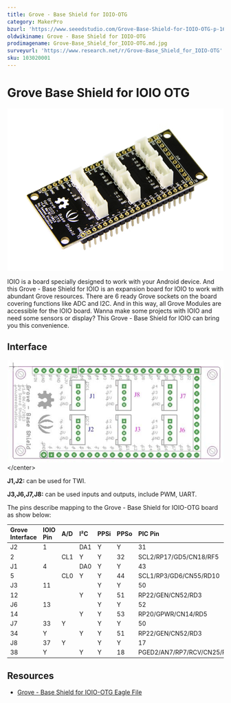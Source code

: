 ```yaml
---
title: Grove - Base Shield for IOIO-OTG
category: MakerPro
bzurl: 'https://www.seeedstudio.com/Grove-Base-Shield-for-IOIO-OTG-p-1613.html'
oldwikiname: Grove - Base Shield for IOIO-OTG
prodimagename: Grove-Base_Shield_for_IOIO-OTG.md.jpg
surveyurl: 'https://www.research.net/r/Grove-Base_Shield_for_IOIO-OTG'
sku: 103020001
---
```


# Grove Base Shield for IOIO OTG

![](https://github.com/SeeedDocument/Grove-Base_Shield_for_IOIO-OTG/raw/master/img/Grove-Base_Shield_for_IOIO-OTG.md.jpg)

IOIO is a board specially designed to work with your Android device. And this Grove - Base Shield for IOIO is an expansion board for IOIO to work with abundant Grove resources. There are 6 ready Grove sockets on the board covering functions like ADC and I2C. And in this way, all Grove Modules are accessible for the IOIO board. Wanna make some projects with IOIO and need some sensors or display? This Grove - Base Shield for IOIO can bring you this convenience.

## Interface

![](https://github.com/SeeedDocument/Grove-Base_Shield_for_IOIO-OTG/raw/master/img/Base_Shield_for_IOIO_Interface_Function.jpg)&lt;/center&gt;

**J1,J2:** can be used for TWI.

**J3,J6,J7,J8:** can be used inputs and outputs, include PWM, UART.

The pins describe mapping to the Grove - Base Shield for IOIO-OTG board as show below:

|  Grove Interface |  IOIO Pin |  A/D |  I²C |  PPSi |  PPSo |  PIC Pin |  PIC function |
| :--- | :--- | :--- | :--- | :--- | :--- | :--- | :--- |
|  J2 |  1 |  |  DA1 |  Y |  Y |  31 |  SDA2/RP10/GD4/CN17/RF4 |
|  2 |  |  CL1 |  Y |  Y |  32 |  SCL2/RP17/GD5/CN18/RF5 |  |
|  J1 |  4 |  |  DA0 |  Y |  Y |  43 |  DPLN/SDA1/RP4/GD8/CN54/RD9 |
|  5 |  |  CL0 |  Y |  Y |  44 |  SCL1/RP3/GD6/CN55/RD10 |  |
|  J3 |  11 |  |  |  Y |  Y |  50 |  DPH/RP23/CN51/RD2 |
|  12 |  |  |  Y |  Y |  51 |  RP22/GEN/CN52/RD3 |  |
|  J6 |  13 |  |  |  Y |  Y |  52 |  RP25/GCLK/CN13/RD4 |
|  14 |  |  |  Y |  Y |  53 |  RP20/GPWR/CN14/RD5 |  |
|  J7 |  33 |  Y |  |  Y |  Y |  50 |  DPH/RP23/CN51/RD2 |
|  34 |  Y |  |  Y |  Y |  51 |  RP22/GEN/CN52/RD3 |  |
|  J8 |  37 |  Y |  |  Y |  Y |  17 |  PGEC2/AN6/RP6/CN24/RB6 |
|  38 |  Y |  |  Y |  Y |  18 |  PGED2/AN7/RP7/RCV/CN25/RB7 |  |

## Resources

* [Grove - Base Shield for IOIO-OTG Eagle File](https://github.com/SeeedDocument/Grove-Base_Shield_for_IOIO-OTG/raw/master/res/Grove-Base_Shield_for_IOIO-OTG_Eagle_File.zip)

